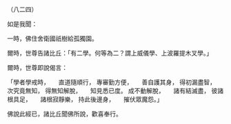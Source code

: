 （八二四）

如是我聞：

一時，佛住舍衛國祇樹給孤獨園。

爾時，世尊告諸比丘：「有二學。何等為二？謂上威儀學、上波羅提木叉學。」

爾時，世尊即說偈言：

「學者學戒時，　　直道隨順行，
專審勤方便，　　善自護其身，
得初漏盡智，　　次究竟無知，
得無知解脫，　　知見悉已度。
成不動解脫，　　諸有結滅盡，
彼諸根具足，　　諸根寂靜樂，
持此後邊身，　　摧伏眾魔怨。」

佛說此經已，諸比丘聞佛所說，歡喜奉行。



